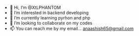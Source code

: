 - 👋 Hi, I’m @XtLPHANTOM
- 👀 I’m interested in backend developing
- 🌱 I’m currently learning pyrhon and php
- 💞️ I’m looking to collaborate on my codes
- 📫 You can reach me by my email... anaashish65@gmail.com


<!---
XtLPHANTOM/XtLPHANTOM is a ✨ special ✨ repository because its `README.md` (this file) appears on your GitHub profile.
You can click the Preview link to take a look at your changes.
--->

